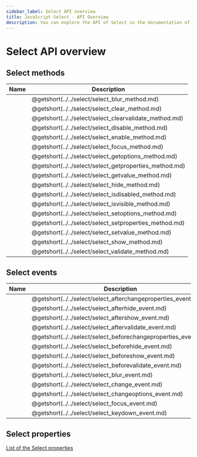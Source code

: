 ```yaml
---
sidebar_label: Select API overview
title: JavaScript Select - API Overview 
description: You can explore the API of Select in the documentation of the DHTMLX JavaScript UI library. Browse developer guides and API reference, try out code examples and live demos, and download a free 30-day evaluation version of DHTMLX Suite 7.
---
```


# Select API overview

## Select methods

| Name                                               | Description                                               |
| ------------------------------------------------- | -------------------------------------------------------- |
| [](../../select/select_blur_method.md)          | @getshort(../../select/select_blur_method.md)          |
| [](../../select/select_clear_method.md)         | @getshort(../../select/select_clear_method.md)         |
| [](../../select/select_clearvalidate_method.md) | @getshort(../../select/select_clearvalidate_method.md) |
| [](../../select/select_disable_method.md)       | @getshort(../../select/select_disable_method.md)       |
| [](../../select/select_enable_method.md)        | @getshort(../../select/select_enable_method.md)        |
| [](../../select/select_focus_method.md)         | @getshort(../../select/select_focus_method.md)         |
| [](../../select/select_getoptions_method.md)    | @getshort(../../select/select_getoptions_method.md)    |
| [](../../select/select_getproperties_method.md) | @getshort(../../select/select_getproperties_method.md) |
| [](../../select/select_getvalue_method.md)      | @getshort(../../select/select_getvalue_method.md)      |
| [](../../select/select_hide_method.md)          | @getshort(../../select/select_hide_method.md)          |
| [](../../select/select_isdisabled_method.md)    | @getshort(../../select/select_isdisabled_method.md)    |
| [](../../select/select_isvisible_method.md)     | @getshort(../../select/select_isvisible_method.md)     |
| [](../../select/select_setoptions_method.md)    | @getshort(../../select/select_setoptions_method.md)    |
| [](../../select/select_setproperties_method.md) | @getshort(../../select/select_setproperties_method.md) |
| [](../../select/select_setvalue_method.md)      | @getshort(../../select/select_setvalue_method.md)      |
| [](../../select/select_show_method.md)          | @getshort(../../select/select_show_method.md)          |
| [](../../select/select_validate_method.md)      | @getshort(../../select/select_validate_method.md)      |

## Select events

| Name                                                       | Description                                                       |
| --------------------------------------------------------- | ---------------------------------------------------------------- |
| [](../../select/select_afterchangeproperties_event.md)  | @getshort(../../select/select_afterchangeproperties_event.md)  |
| [](../../select/select_afterhide_event.md)              | @getshort(../../select/select_afterhide_event.md)              |
| [](../../select/select_aftershow_event.md)              | @getshort(../../select/select_aftershow_event.md)              |
| [](../../select/select_aftervalidate_event.md)          | @getshort(../../select/select_aftervalidate_event.md)          |
| [](../../select/select_beforechangeproperties_event.md) | @getshort(../../select/select_beforechangeproperties_event.md) |
| [](../../select/select_beforehide_event.md)             | @getshort(../../select/select_beforehide_event.md)             |
| [](../../select/select_beforeshow_event.md)             | @getshort(../../select/select_beforeshow_event.md)             |
| [](../../select/select_beforevalidate_event.md)         | @getshort(../../select/select_beforevalidate_event.md)         |
| [](../../select/select_blur_event.md)                   | @getshort(../../select/select_blur_event.md)                   |
| [](../../select/select_change_event.md)                 | @getshort(../../select/select_change_event.md)                 |
| [](../../select/select_changeoptions_event.md)          | @getshort(../../select/select_changeoptions_event.md)          |
| [](../../select/select_focus_event.md)                  | @getshort(../../select/select_focus_event.md)                  |
| [](../../select/select_keydown_event.md)                | @getshort(../../select/select_keydown_event.md)                |

## Select properties

[List of the Select properties](form/api/select/api_select_properties.md)